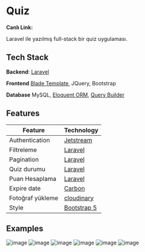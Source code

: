 # Quiz
**Canlı Link:**

Laravel ile yazılmış full-stack bir quiz uygulaması.

## Tech Stack
**Backend**: [Laravel](https://laravel.com/)

**Frontend** [Blade Template](https://laravel.com/docs/9.x/blade#main-content), JQuery, Bootstrap

**Database** MySQL, [Eloquent ORM](https://laravel.com/docs/9.x/eloquent), [Query Builder](https://laravel.com/docs/9.x/queries#main-content)

## Features
| Feature | Technology |
| ----------- | ----------- |
| Authentication | [Jetstream](https://jetstream.laravel.com/2.x/introduction.html) |
| Filtreleme | [Laravel](https://laravel.com/docs/9.x/eloquent-relationships#inline-relationship-existence-queries) |
| Pagination | [Laravel](https://laravel.com/docs/9.x/eloquent-resources#pagination) |
| Quiz durumu |   [Laravel](https://laravel.com/)    |
| Puan Hesaplama | [Laravel](https://laravel.com/)    |
| Expire date | [Carbon](https://laravel.com/docs/9.x/helpers#method-now)  |
| Fotoğraf yükleme | [cloudinary](https://cloudinary.com/)  |
| Style | [Bootstrap 5](https://getbootstrap.com/docs/5.1/getting-started/introduction/)
## Examples
![image](https://user-images.githubusercontent.com/84190481/212450602-93563cb1-d16e-4af4-97f3-8abdca8b7587.png)
![image](https://user-images.githubusercontent.com/84190481/212450632-8c24a545-160c-42a7-ae18-d31c846cb1e1.png)
![image](https://user-images.githubusercontent.com/84190481/212450695-83e09354-8ecd-4d60-a3af-c7613e840523.png)
![image](https://user-images.githubusercontent.com/84190481/212450711-e13fa921-a85f-44c3-b913-e97c7e4db3ae.png)
![image](https://user-images.githubusercontent.com/84190481/212450739-b5eb1386-38e8-40ca-841e-f120a1f75a5a.png)
![image](https://user-images.githubusercontent.com/84190481/212450778-3ef3c921-546e-4186-9729-87381e6d6c40.png)




